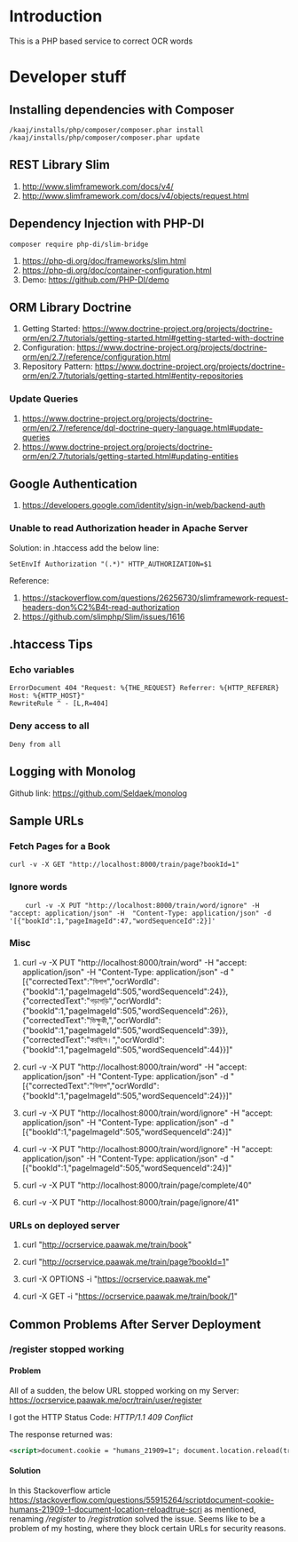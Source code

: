 # Introduction
This is a PHP based service to correct OCR words

# Developer stuff
## Installing dependencies with Composer
    
    /kaaj/installs/php/composer/composer.phar install
    /kaaj/installs/php/composer/composer.phar update

## REST Library Slim
1.  <http://www.slimframework.com/docs/v4/>
1.  <http://www.slimframework.com/docs/v4/objects/request.html>

## Dependency Injection with PHP-DI

    composer require php-di/slim-bridge

1.  <https://php-di.org/doc/frameworks/slim.html>
1.  <https://php-di.org/doc/container-configuration.html>
1.  Demo: <https://github.com/PHP-DI/demo>

## ORM Library Doctrine
1.  Getting Started: <https://www.doctrine-project.org/projects/doctrine-orm/en/2.7/tutorials/getting-started.html#getting-started-with-doctrine>
1.  Configuration: <https://www.doctrine-project.org/projects/doctrine-orm/en/2.7/reference/configuration.html>
1.  Repository Pattern: <https://www.doctrine-project.org/projects/doctrine-orm/en/2.7/tutorials/getting-started.html#entity-repositories>

### Update Queries
1.  <https://www.doctrine-project.org/projects/doctrine-orm/en/2.7/reference/dql-doctrine-query-language.html#update-queries>
1.  <https://www.doctrine-project.org/projects/doctrine-orm/en/2.7/tutorials/getting-started.html#updating-entities>

## Google Authentication

1.  <https://developers.google.com/identity/sign-in/web/backend-auth>

### Unable to read Authorization header in Apache Server
Solution: in .htaccess add the below line:

    SetEnvIf Authorization "(.*)" HTTP_AUTHORIZATION=$1

Reference:
1.  <https://stackoverflow.com/questions/26256730/slimframework-request-headers-don%C2%B4t-read-authorization>
1.  <https://github.com/slimphp/Slim/issues/1616>

## .htaccess Tips
### Echo variables

    ErrorDocument 404 "Request: %{THE_REQUEST} Referrer: %{HTTP_REFERER} Host: %{HTTP_HOST}"
    RewriteRule ^ - [L,R=404]

### Deny access to all

    Deny from all

## Logging with Monolog
Github link: <https://github.com/Seldaek/monolog>

## Sample URLs
### Fetch Pages for a Book

	curl -v -X GET "http://localhost:8000/train/page?bookId=1"

### Ignore words

        curl -v -X PUT "http://localhost:8000/train/word/ignore" -H  "accept: application/json" -H  "Content-Type: application/json" -d '[{"bookId":1,"pageImageId":47,"wordSequenceId":2}]'

### Misc

1.  curl -v -X PUT "http://localhost:8000/train/word" -H  "accept: application/json" -H  "Content-Type: application/json" -d "[{\"correctedText\":\"বিলাপ\",\"ocrWordId\":{\"bookId\":1,\"pageImageId\":505,\"wordSequenceId\":24}},{\"correctedText\":\"গড়াগড়ি\",\"ocrWordId\":{\"bookId\":1,\"pageImageId\":505,\"wordSequenceId\":26}},{\"correctedText\":\"ভিক্ষুকী,\",\"ocrWordId\":{\"bookId\":1,\"pageImageId\":505,\"wordSequenceId\":39}},{\"correctedText\":\"করছিস।\",\"ocrWordId\":{\"bookId\":1,\"pageImageId\":505,\"wordSequenceId\":44}}]"


1.  curl -v -X PUT "http://localhost:8000/train/word" -H  "accept: application/json" -H  "Content-Type: application/json" -d "[{\"correctedText\":\"বিলাপ\",\"ocrWordId\":{\"bookId\":1,\"pageImageId\":505,\"wordSequenceId\":24}}]"


1.  curl -v -X PUT "http://localhost:8000/train/word/ignore" -H  "accept: application/json" -H  "Content-Type: application/json" -d "[{\"bookId\":1,\"pageImageId\":505,\"wordSequenceId\":24}]"


1.  curl -v -X PUT "http://localhost:8000/train/word/ignore" -H  "accept: application/json" -H  "Content-Type: application/json" -d "[{\"bookId\":1,\"pageImageId\":505,\"wordSequenceId\":24}]"

1.  curl -v -X PUT "http://localhost:8000/train/page/complete/40" 

1.  curl -v -X PUT "http://localhost:8000/train/page/ignore/41" 

### URLs on deployed server

1.  curl "http://ocrservice.paawak.me/train/book"

 1.  curl "http://ocrservice.paawak.me/train/page?bookId=1"

1.  curl -X OPTIONS -i  "https://ocrservice.paawak.me"

1.  curl -X GET -i  "https://ocrservice.paawak.me/train/book/1"

## Common Problems After Server Deployment
### /register stopped working
#### Problem
All of a sudden, the below URL stopped working on my Server:
<https://ocrservice.paawak.me/ocr/train/user/register>

I got the HTTP Status Code: *HTTP/1.1 409 Conflict*

The response returned was:
```xml
<script>document.cookie = "humans_21909=1"; document.location.reload(true)</script>
```

#### Solution

In this Stackoverflow article <https://stackoverflow.com/questions/55915264/scriptdocument-cookie-humans-21909-1-document-location-reloadtrue-scri> as mentioned, renaming */register* to */registration* solved the issue. Seems like to be a problem of my hosting, where they block certain URLs for security reasons.
